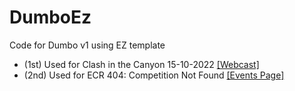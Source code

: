 # DumboEz
Code for Dumbo v1 using EZ template
- (1st) Used for Clash in the Canyon 15-10-2022 [[Webcast]](https://vimeo.com/event/2482613/7f0d02ef15)
- (2nd) Used for ECR 404: Competition Not Found [[Events Page]](https://www.robotevents.com/robot-competitions/vex-robotics-competition/RE-VRC-22-8641.html#general-info)
